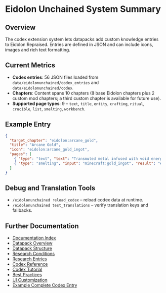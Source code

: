 # Eidolon Unchained System Summary

## Overview
The codex extension system lets datapacks add custom knowledge entries to Eidolon Repraised. Entries are defined in JSON and can include icons, images and rich text formatting.

## Current Metrics
- **Codex entries**: 56 JSON files loaded from `data/eidolonunchained/codex_entries` and `data/eidolonunchained/codex`.
- **Chapters**: Content spans 10 chapters (8 base Eidolon chapters plus 2 custom mod chapters; a third custom chapter is available for future use).
- **Supported page types**: 9 – `text`, `title`, `entity`, `crafting`, `ritual`, `crucible`, `list`, `smelting`, `workbench`.

## Example Entry
```json
{
  "target_chapter": "eidolon:arcane_gold",
  "title": "Arcane Gold",
  "icon": "eidolon:arcane_gold_ingot",
  "pages": [
    { "type": "text", "text": "Transmuted metal infused with void energy." },
    { "type": "smelting", "input": "minecraft:gold_ingot", "result": "eidolon:arcane_gold_ingot" }
  ]
}
```

## Debug and Translation Tools
- `/eidolonunchained reload_codex` – reload codex data at runtime.
- `/eidolonunchained test_translations` – verify translation keys and fallbacks.

## Further Documentation
- [Documentation Index](../README.md)
- [Datapack Overview](../datapack/overview.md)
- [Datapack Structure](../datapack/structure.md)
- [Research Conditions](../research/condition_types.md)
- [Research Entries](../research/entry_reference.md)
- [Codex Reference](../codex/reference.md)
- [Codex Tutorial](../codex/tutorial.md)
- [Best Practices](../datapack/best_practices.md)
- [UI Customization](ui_texture_customization.md)
- [Example Complete Codex Entry](../EXAMPLE_COMPLETE_CODEX_ENTRY.json)
